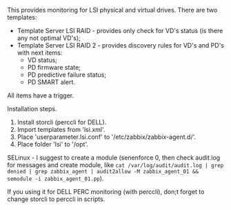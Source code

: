 This provides monitoring for LSI physical and virtual drives.
There are two templates:
  - Template Server LSI RAID - provides only check for VD's status (is there any not optimal VD's);
  - Template Server LSI RAID 2 - provides discovery rules for VD's and PD's with next items:
    - VD status;
    - PD firmware state;
    - PD predictive failure status;
    - PD SMART alert.

  All items have a trigger.

Installation steps.

1. Install storcli (perccli for DELL).
2. Import templates from 'lsi.xml'.
3. Place 'userparameter.lsi.conf' to '/etc/zabbix/zabbix-agent.d/'.
4. Place folder 'lsi' to '/opt'.

SELinux - I suggest to create a module (senenforce 0, then check audit.log for messages and create module, like ```cat /var/log/audit/audit.log | grep denied | grep zabbix_agent | audit2allow -M zabbix_agent_01 && semodule -i zabbix_agent_01.pp```).

If you using it for DELL PERC monitoring (with perccli), don;t forget to change storcli to perccli in scripts.
